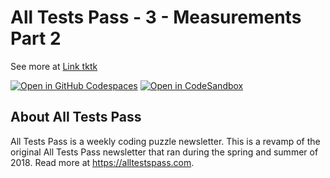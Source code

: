 # All Tests Pass - 3 - Measurements Part 2

See more at [Link tktk]()

[![Open in GitHub Codespaces](https://github.com/codespaces/badge.svg)](https://codespaces.new/fillerwriter/alltestspass-week3?quickstart=1)
[![Open in CodeSandbox](https://camo.githubusercontent.com/53246819532e597d355d5d46e4eb3222ebd897605dd3ab43034d42e9dc4d5af7/68747470733a2f2f6173736574732e636f646573616e64626f782e696f2f6769746875622f627574746f6e2d656469742d6c696d652e737667)](https://codesandbox.io/p/github/fillerwriter/alltestspass-week3)

## About All Tests Pass

All Tests Pass is a weekly coding puzzle newsletter. This is a revamp of the original All Tests Pass newsletter that ran
during the spring and summer of 2018. Read more at https://alltestspass.com.